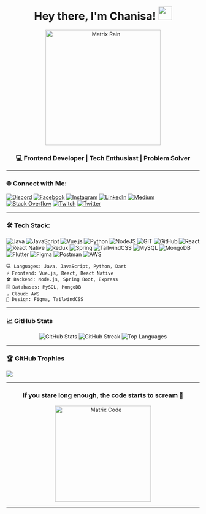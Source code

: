 <h1 align="center">Hey there, I'm Chanisa! <img src="https://media.giphy.com/media/xUPGcjk1XAdHqHooI8/giphy.gif" width="35"></h1>
<p align="center">
  <img src="https://media3.giphy.com/media/v1.Y2lkPTc5MGI3NjExOGZ2M2oyaGhpYzZ2Z3JlcjIzMjdnbHVnd3d4MXZwbmQzMXB2N2NkNCZlcD12MV9pbnRlcm5hbF9naWZfYnlfaWQmY3Q9Zw/sULKEgDMX8LcI/giphy.gif" width="300" alt="Matrix Rain"/>
</p>
<h3 align="center">💻 Frontend Developer | Tech Enthusiast | Problem Solver</h3>

---

### 🌐 Connect with Me:

[![Discord](https://img.shields.io/badge/Discord-%237289DA.svg?logo=discord&logoColor=white)](https://discord.gg/chanibuoy) [![Facebook](https://img.shields.io/badge/Facebook-%231877F2.svg?logo=Facebook&logoColor=white)](https://facebook.com/chanisajayawardhana/) [![Instagram](https://img.shields.io/badge/Instagram-%23E4405F.svg?logo=Instagram&logoColor=white)](https://instagram.com/cha_ni__________gah___/) [![LinkedIn](https://img.shields.io/badge/LinkedIn-%230077B5.svg?logo=linkedin&logoColor=white)](https://linkedin.com/in/chanisa-jayawardhana/) [![Medium](https://img.shields.io/badge/Medium-12100E?logo=medium&logoColor=white)](https://medium.com/@@sadin.chanisa8) [![Stack Overflow](https://img.shields.io/badge/-Stackoverflow-FE7A16?logo=stack-overflow&logoColor=white)](https://stackoverflow.com/users/5413458) [![Twitch](https://img.shields.io/badge/Twitch-%239146FF.svg?logo=Twitch&logoColor=white)](https://twitch.tv/chani_twitch) [![Twitter](https://img.shields.io/badge/Twitter-%231DA1F2.svg?logo=Twitter&logoColor=white)](https://twitter.com/chanisasadin)

---

### 🛠️ Tech Stack:

![Java](https://img.shields.io/badge/java-%23ED8B00.svg?style=plastic&logo=java&logoColor=white) ![JavaScript](https://img.shields.io/badge/javascript-%23323330.svg?style=plastic&logo=javascript&logoColor=%23F7DF1E) ![Vue.js](https://img.shields.io/badge/vuejs-%2335495e.svg?style=plastic&logo=vuedotjs&logoColor=%234FC08D) ![Python](https://img.shields.io/badge/python-3670A0?style=plastic&logo=python&logoColor=ffdd54) ![NodeJS](https://img.shields.io/badge/node.js-6DA55F?style=plastic&logo=node.js&logoColor=white) ![GIT](https://img.shields.io/badge/Git-fc6d26?style=plastic&logo=git&logoColor=white) ![GitHub](https://img.shields.io/badge/GitHub-%23121011.svg?style=plastic&logo=github&logoColor=white) ![React](https://img.shields.io/badge/react-%2320232a.svg?style=plastic&logo=react&logoColor=%2361DAFB) ![React Native](https://img.shields.io/badge/react_native-%2320232a.svg?style=plastic&logo=react&logoColor=%2361DAFB) ![Redux](https://img.shields.io/badge/redux-%23593d88.svg?style=plastic&logo=redux&logoColor=white) ![Spring](https://img.shields.io/badge/spring-%236DB33F.svg?style=plastic&logo=spring&logoColor=white) ![TailwindCSS](https://img.shields.io/badge/tailwindcss-%2338B2AC.svg?style=plastic&logo=tailwind-css&logoColor=white) ![MySQL](https://img.shields.io/badge/mysql-%2300f.svg?style=plastic&logo=mysql&logoColor=white) ![MongoDB](https://img.shields.io/badge/MongoDB-%234ea94b.svg?style=plastic&logo=mongodb&logoColor=white) ![Flutter](https://img.shields.io/badge/Flutter-%2302569B.svg?style=plastic&logo=Flutter&logoColor=white) ![Figma](https://img.shields.io/badge/figma-%23F24E1E.svg?style=plastic&logo=figma&logoColor=white) ![Postman](https://img.shields.io/badge/Postman-FF6C37?style=plastic&logo=postman&logoColor=white) ![AWS](https://img.shields.io/badge/AWS-%23FF9900.svg?style=plastic&logo=amazon-aws&logoColor=white)

```
💻 Languages: Java, JavaScript, Python, Dart
⚡ Frontend: Vue.js, React, React Native
🛠️ Backend: Node.js, Spring Boot, Express
🗄️ Databases: MySQL, MongoDB
☁️ Cloud: AWS
🎨 Design: Figma, TailwindCSS
```

---

### 📈 GitHub Stats

<p align="center">
  <img src="https://github-readme-stats.vercel.app/api?username=chanisagithub&hide_border=true&show_icons=true&include_all_commits=true&count_private=true&bg_color=000000&title_color=00FF00&text_color=ffffff&icon_color=00FF00" alt="GitHub Stats"/>
  <img src="https://github-readme-streak-stats.herokuapp.com?user=chanisagithub&hide_border=true&background=000000&ring=00FF00&fire=00FF00&currStreakLabel=ffffff&currStreakNum=00FF00&sideNums=ffffff&sideLabels=00FF00&dates=ffffff" alt="GitHub Streak"/>
  <img src="https://github-readme-stats.vercel.app/api/top-langs/?username=chanisagithub&hide_border=true&layout=compact&bg_color=000000&title_color=00FF00&text_color=ffffff" alt="Top Languages"/>
</p>

---

### 🏆 GitHub Trophies

![](https://github-profile-trophy.vercel.app/?username=chanisagithub&theme=darkhub&no-frame=true&no-bg=true&margin-w=5)

---

<h3 align="center">If you stare long enough, the code starts to scream 🤯</h3>
<p align="center">
  <img src="https://media0.giphy.com/media/v1.Y2lkPTc5MGI3NjExNjhpaWxudHJoMHMzdTVxdGJ2Ymx6ZWh3NHk1b3NiY2ltanA3cXBuMyZlcD12MV9pbnRlcm5hbF9naWZfYnlfaWQmY3Q9Zw/3o85xHlfB134kYyf8A/giphy.gif" width="250" alt="Matrix Code"/>
</p>

---

